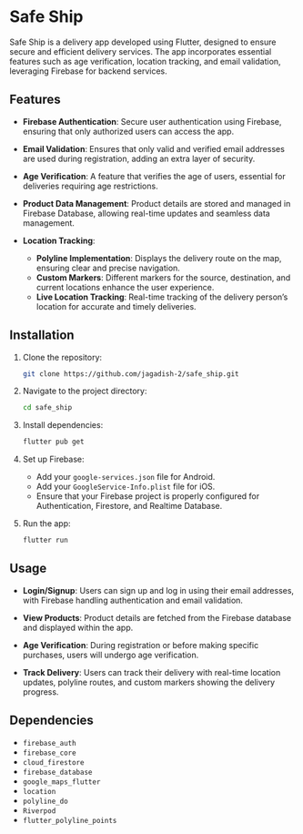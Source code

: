 # Safe Ship

Safe Ship is a delivery app developed using Flutter, designed to ensure secure and efficient delivery services. The app incorporates essential features such as age verification, location tracking, and email validation, leveraging Firebase for backend services.

## Features

- **Firebase Authentication**: Secure user authentication using Firebase, ensuring that only authorized users can access the app.
  
- **Email Validation**: Ensures that only valid and verified email addresses are used during registration, adding an extra layer of security.
  
- **Age Verification**: A feature that verifies the age of users, essential for deliveries requiring age restrictions.
  
- **Product Data Management**: Product details are stored and managed in Firebase Database, allowing real-time updates and seamless data management.
  
- **Location Tracking**:
  - **Polyline Implementation**: Displays the delivery route on the map, ensuring clear and precise navigation.
  - **Custom Markers**: Different markers for the source, destination, and current locations enhance the user experience.
  - **Live Location Tracking**: Real-time tracking of the delivery person’s location for accurate and timely deliveries.

## Installation

1. Clone the repository:
    ```bash
    git clone https://github.com/jagadish-2/safe_ship.git
    ```
2. Navigate to the project directory:
    ```bash
    cd safe_ship
    ```
3. Install dependencies:
    ```bash
    flutter pub get
    ```
4. Set up Firebase:
   - Add your `google-services.json` file for Android.
   - Add your `GoogleService-Info.plist` file for iOS.
   - Ensure that your Firebase project is properly configured for Authentication, Firestore, and Realtime Database.
  
5. Run the app:
    ```bash
    flutter run
    ```

## Usage

- **Login/Signup**: Users can sign up and log in using their email addresses, with Firebase handling authentication and email validation.
  
- **View Products**: Product details are fetched from the Firebase database and displayed within the app.
  
- **Age Verification**: During registration or before making specific purchases, users will undergo age verification.
  
- **Track Delivery**: Users can track their delivery with real-time location updates, polyline routes, and custom markers showing the delivery progress.

## Dependencies

- `firebase_auth`
- `firebase_core`
- `cloud_firestore`
- `firebase_database`
- `google_maps_flutter`
- `location`
- `polyline_do`
- `Riverpod` 
- `flutter_polyline_points`

